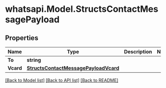 
# whatsapi.Model.StructsContactMessagePayload

## Properties

Name | Type | Description | Notes
------------ | ------------- | ------------- | -------------
**To** | **string** |  | 
**Vcard** | [**StructsContactMessagePayloadVcard**](StructsContactMessagePayloadVcard.md) |  | 

[[Back to Model list]](../README.md#documentation-for-models)
[[Back to API list]](../README.md#documentation-for-api-endpoints)
[[Back to README]](../README.md)

